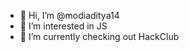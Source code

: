 - 👋 Hi, I’m @modiaditya14
- 👀 I’m interested in JS
- 🌱 I’m currently checking out HackClub
<!--
- 💞️ I’m looking to collaborate on ...
- 📫 How to reach me ...--!>

<!---
modiaditya14/modiaditya14 is a ✨ special ✨ repository because its `README.md` (this file) appears on your GitHub profile.
You can click the Preview link to take a look at your changes.
--->

